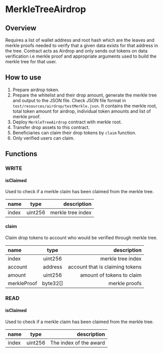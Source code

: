 # MerkleTreeAirdrop

## Overview

Requires a list of wallet address and root hash which are the leaves and merkle proofs needed to verify that a given data exists for that address in the tree.
Contract acts as Airdrop and only sends out tokens on data verification i.e merkle proof and appropriate arguments used to build the merkle tree for that user.

## How to use

1. Prepare airdrop token.
2. Prepare the whitelist and their drop amount, generate the merkle tree and output to the JSON file. Check JSON file format in `test/resources/airdrop/testMerkle.json`.
   It contains the merkle root, total token amount for airdrop, individual token amounts and list of merkle proof.
3. Deploy `MerkleTreeAirdrop` contract with merkle root.
4. Transfer drop assets to this contract.
5. Beneficiaries can claim their drop tokens by `claim` function.
6. Only verified users can claim.

## Functions

### WRITE

#### isClaimed

Used to check if a merkle claim has been claimed from the merkle tree.

| name  |  type   |       description |
| :---- | :-----: | ----------------: |
| index | uint256 | merkle tree index |

#### claim

Claim drop tokens to account who would be verified through merkle tree.

| name        |   type   |                     description |
| :---------- | :------: | ------------------------------: |
| index       | uint256  |               merkle tree index |
| account     | address  | account that is claiming tokens |
| amount      | uint256  |       amount of tokens to claim |
| merkleProof | byte32[] |                   merkle proofs |

### READ

#### isClaimed

Used to check if a merkle claim has been claimed from the merkle tree.

| name  |  type   |            description |
| :---- | :-----: | ---------------------: |
| index | uint256 | The index of the award |
